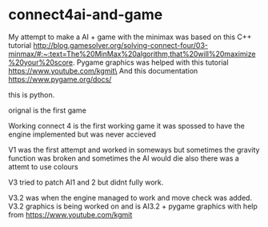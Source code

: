 # connect4ai-and-game

My attempt to make a AI + game with the minimax was based on this C++ tutorial http://blog.gamesolver.org/solving-connect-four/03-minmax/#:~:text=The%20MinMax%20algorithm,that%20will%20maximize%20your%20score.
Pygame graphics was helped with this tutorial https://www.youtube.com/kgmit\
And this documentation https://www.pygame.org/docs/

this is python.

orignal is the first game 

Working connect 4 is the first working game it was spossed to have the engine implemented but was never accieved 

V1 was the first attempt and worked in someways but sometimes the gravity function was broken and sometimes the AI would die also there was a attemt to use colours

V3 tried to patch AI1 and 2 but didnt fully work.

V3.2 was when the engine managed to work and move check was added.
V3.2 graphics is being worked on and is AI3.2 + pygame graphics with help from https://www.youtube.com/kgmit
 
